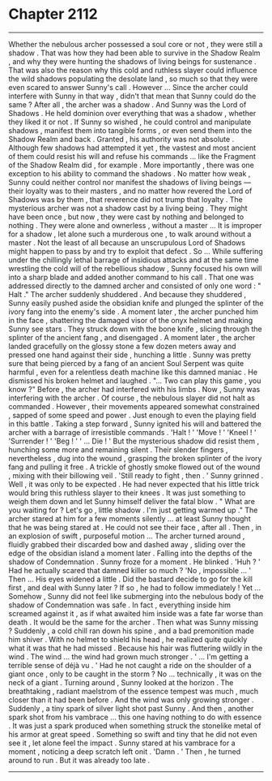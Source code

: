 
# Chapter 2112


---

Whether the nebulous archer possessed a soul core or not , they were still a shadow . That was how they had been able to survive in the Shadow Realm , and why they were hunting the shadows of living beings for sustenance .
That was also the reason why this cold and ruthless slayer could influence the wild shadows populating the desolate land , so much so that they were even scared to answer Sunny's call .
However …
Since the archer could interfere with Sunny in that way , didn't that mean that Sunny could do the same ?
After all , the archer was a shadow .
And Sunny was the Lord of Shadows .
He held dominion over everything that was a shadow , whether they liked it or not . If Sunny so wished , he could control and manipulate shadows , manifest them into tangible forms , or even send them into the Shadow Realm and back .
Granted , his authority was not absolute . Although few shadows had attempted it yet , the vastest and most ancient of them could resist his will and refuse his commands … like the Fragment of the Shadow Realm did , for example .
More importantly , there was one exception to his ability to command the shadows . No matter how weak , Sunny could neither control nor manifest the shadows of living beings — their loyalty was to their masters , and no matter how revered the Lord of Shadows was by them , that reverence did not trump that loyalty .
The mysterious archer was not a shadow cast by a living being . They might have been once , but now , they were cast by nothing and belonged to nothing . They were alone and ownerless , without a master …
It is improper for a shadow , let alone such a murderous one , to walk around without a master .
Not the least of all because an unscrupulous Lord of Shadows might happen to pass by and try to exploit that defect .
So …
While suffering under the chillingly lethal barrage of insidious attacks and at the same time wrestling the cold will of the rebellious shadow , Sunny focused his own will into a sharp blade and added another command to his call .
That one was addressed directly to the damned archer and consisted of only one word :
" Halt ."
The archer suddenly shuddered .
And because they shuddered , Sunny easily pushed aside the obsidian knife and plunged the splinter of the ivory fang into the enemy's side .
A moment later , the archer punched him in the face , shattering the damaged visor of the onyx helmet and making Sunny see stars . They struck down with the bone knife , slicing through the splinter of the ancient fang , and disengaged .
A moment later , the archer landed gracefully on the glossy stone a few dozen meters away and pressed one hand against their side , hunching a little .
Sunny was pretty sure that being pierced by a fang of an ancient Soul Serpent was quite harmful , even for a relentless death machine like this damned maniac .
He dismissed his broken helmet and laughed .
"... Two can play this game , you know ?"
Before , the archer had interfered with his limbs .
Now , Sunny was interfering with the archer .
Of course , the nebulous slayer did not halt as commanded . However , their movements appeared somewhat constrained , sapped of some speed and power .
Just enough to even the playing field in this battle .
Taking a step forward , Sunny ignited his will and battered the archer with a barrage of irresistible commands .
'Halt ! '
'Move ! '
'Kneel ! '
'Surrender ! '
'Beg ! '
' ... Die ! '
But the mysterious shadow did resist them , hunching some more and remaining silent .
Their slender fingers , nevertheless , dug into the wound , grasping the broken splinter of the ivory fang and pulling it free .
A trickle of ghostly smoke flowed out of the wound , mixing with their billowing veil .
'Still ready to fight , then . '
Sunny grinned .
Well , it was only to be expected . He had never expected that his little trick would bring this ruthless slayer to their knees . It was just something to weigh them down and let Sunny himself deliver the fatal blow .
" What are you waiting for ? Let's go , little shadow . I'm just getting warmed up ."
The archer stared at him for a few moments silently … at least Sunny thought that he was being stared at . He could not see their face , after all .
Then , in an explosion of swift , purposeful motion …
The archer turned around , fluidly grabbed their discarded bow and dashed away , sliding over the edge of the obsidian island a moment later .
Falling into the depths of the shadow of Condemnation .
Sunny froze for a moment .
He blinked .
'Huh ? '
Had he actually scared that damned killer so much ?
'No , impossible … '
Then …
His eyes widened a little .
Did the bastard decide to go for the kill first , and deal with Sunny later ? If so , he had to follow immediately !
Yet …
Somehow , Sunny did not feel like submerging into the nebulous body of the shadow of Condemnation was safe . In fact , everything inside him screamed against it , as if what awaited him inside was a fate far worse than death .
It would be the same for the archer .
Then what was Sunny missing ?
Suddenly , a cold chill ran down his spine , and a bad premonition made him shiver .
With no helmet to shield his head , he realized quite quickly what it was that he had missed .
Because his hair was fluttering wildly in the wind .
The wind … the wind had grown much stronger .
' ... I'm getting a terrible sense of déjà vu . '
Had he not caught a ride on the shoulder of a giant once , only to be caught in the storm ?
No … technically , it was on the neck of a giant .
Turning around , Sunny looked at the horizon .
The breathtaking , radiant maelstrom of the essence tempest was much , much closer than it had been before .
And the wind was only growing stronger .
Suddenly , a tiny spark of silver light shot past Sunny .
And then , another spark shot from his vambrace … this one having nothing to do with essence . It was just a spark produced when something struck the stonelike metal of his armor at great speed .
Something so swift and tiny that he did not even see it , let alone feel the impact .
Sunny stared at his vambrace for a moment , noticing a deep scratch left onit .
'Damn . '
Then , he turned around to run .
But it was already too late .

---

